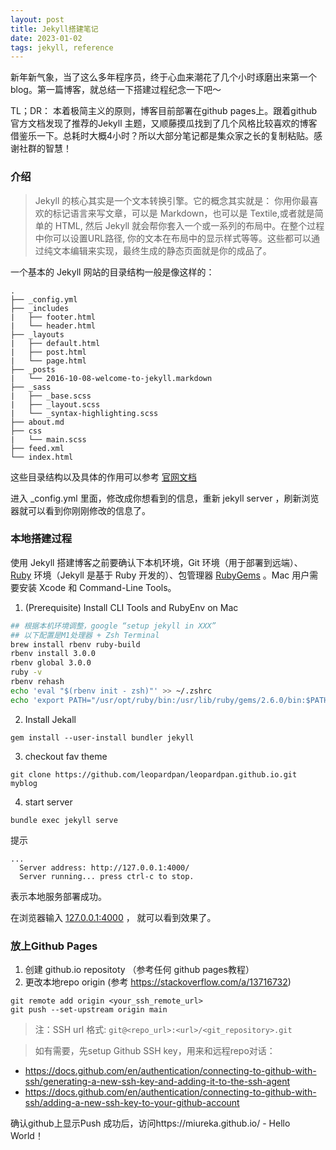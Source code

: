 ```yaml
---
layout: post
title: Jekyll搭建笔记
date: 2023-01-02 
tags: jekyll, reference
---
```


新年新气象，当了这么多年程序员，终于心血来潮花了几个小时琢磨出来第一个blog。第一篇博客，就总结一下搭建过程纪念一下吧～

TL；DR： 本着极简主义的原则，博客目前部署在github pages上。跟着github官方文档发现了推荐的Jekyll 主题，又顺藤摸瓜找到了几个风格比较喜欢的博客借鉴乐一下。总耗时大概4小时？所以大部分笔记都是集众家之长的复制粘贴。感谢社群的智慧！

### 介绍

 > Jekyll 的核心其实是一个文本转换引擎。它的概念其实就是： 你用你最喜欢的标记语言来写文章，可以是 Markdown，也可以是 Textile,或者就是简单的 HTML, 然后 Jekyll 就会帮你套入一个或一系列的布局中。在整个过程中你可以设置URL路径, 你的文本在布局中的显示样式等等。这些都可以通过纯文本编辑来实现，最终生成的静态页面就是你的成品了。

 一个基本的 Jekyll 网站的目录结构一般是像这样的：

```
.
├── _config.yml
├── _includes
|   ├── footer.html
|   └── header.html
├── _layouts
|   ├── default.html
|   ├── post.html
|   └── page.html
├── _posts
|   └── 2016-10-08-welcome-to-jekyll.markdown
├── _sass
|   ├── _base.scss
|   ├── _layout.scss
|   └── _syntax-highlighting.scss
├── about.md
├── css
|   └── main.scss
├── feed.xml
└── index.html
```

这些目录结构以及具体的作用可以参考 [官网文档](http://jekyll.com.cn/docs/structure/) 

进入 _config.yml 里面，修改成你想看到的信息，重新 jekyll server ，刷新浏览器就可以看到你刚刚修改的信息了。



### 本地搭建过程

使用 Jekyll 搭建博客之前要确认下本机环境，Git 环境（用于部署到远端）、[Ruby](http://www.ruby-lang.org/en/downloads/) 环境（Jekyll 是基于 Ruby 开发的）、包管理器 [RubyGems](http://rubygems.org/pages/download) 。Mac 用户需要安装 Xcode 和 Command-Line Tools。
　　
1. (Prerequisite) Install CLI Tools and RubyEnv on Mac 
```zsh
## 根据本机环境调整，google “setup jekyll in XXX”
## 以下配置是M1处理器 + Zsh Terminal
brew install rbenv ruby-build
rbenv install 3.0.0
rbenv global 3.0.0
ruby -v
rbenv rehash
echo 'eval "$(rbenv init - zsh)"' >> ~/.zshrc
echo 'export PATH="/usr/opt/ruby/bin:/usr/lib/ruby/gems/2.6.0/bin:$PATH"' >> ~/.zshrc
```

2. Install Jekall
```
gem install --user-install bundler jekyll
```

3. checkout fav theme
```
git clone https://github.com/leopardpan/leopardpan.github.io.git myblog
```

4. start server
```
bundle exec jekyll serve
```

提示

```
...
  Server address: http://127.0.0.1:4000/
  Server running... press ctrl-c to stop.

```

表示本地服务部署成功。

在浏览器输入 [127.0.0.1:4000](127.0.0.1:4000) ， 就可以看到效果了。



### 放上Github Pages

1. 创建 github.io repositoty （参考任何 github pages教程）
2. 更改本地repo origin (参考 https://stackoverflow.com/a/13716732) 

  ```
  git remote add origin <your_ssh_remote_url>
  git push --set-upstream origin main
  ```

> 注：SSH url 格式: `git@<repo_url>:<url>/<git_repository>.git` 

>  如有需要，先setup Github SSH key，用来和远程repo对话：
- https://docs.github.com/en/authentication/connecting-to-github-with-ssh/generating-a-new-ssh-key-and-adding-it-to-the-ssh-agent
- https://docs.github.com/en/authentication/connecting-to-github-with-ssh/adding-a-new-ssh-key-to-your-github-account


确认github上显示Push 成功后，访问https://miureka.github.io/ - Hello World！



